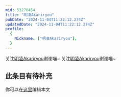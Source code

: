 ```yaml
---
mid: 53270454
title: "明凌Akariryou"
pubDate: "2024-11-04T11:22:12.274Z"
updatedDate: "2024-11-04T11:22:12.274Z"
profile:
  {
    Nickname: ["明凌Akariryou"],
  }
---
```


关注[明凌Akariryou](https://space.bilibili.com/53270454)谢谢喵~ 关注[明凌Akariryou](https://space.bilibili.com/53270454)谢谢喵~

## 此条目有待补充
你可以在[这里](https://github.com/Yuhanawa/VTuber.ICU/edit/master/src/content/v/明凌Akariryou/index.md)编辑本文
